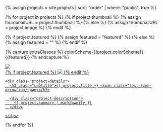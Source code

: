 {% assign projects = site.projects | sort: "order" | where: "public", true %}

{% for project in projects %}
  {% if project.thumbnail %}
   {% assign thumbnailURL = project.thumbnail %}
  {% else %}
   {% assign thumbnailURL = project.image %}
  {% endif %}

{% if project.featured %}
	{% assign featured = "featured" %}
{% else %}
	{% assign featured = "" %}
{% endif %}
  
{% capture extraClasses %}
  colorScheme-{{project.colorScheme}} {{featured}}
{% endcapture %}


  <article class="portfolio-item {{ extraClasses }}" id="{{ project.title | downcase | replace: " ", "-" }}" >
  <a class="portfolio-item-link" href="{{ project.url }}">
  <div class="portfolio-item-wrapper">
   <img src="{{ thumbnailURL }}" class="project-thumbnail">

   <div class="project-details-wrapper">
   {% if project.featured %}
    <img src="{{ project.logo }}" class="project-logo">
    {% endif %}

    <div class="project-details">
      <h3 class="subtitle">{{ project.title }} <span class="text-link-arrow">→</span></h3>

      <div class="project-description">
        {{ project.summary | markdownify }}
      </div>

    </div>
   </div>
   </div>
   </a>
  </article>
{% endfor %}
